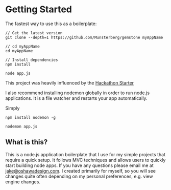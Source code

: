 # Getting Started
The fastest way to use this as a boilerplate:

```
// Get the latest version
git clone --depth=1 https://github.com/Munsterberg/gemstone myAppName

// cd myAppName
cd myAppName

// Install dependencies
npm install

node app.js
```

This project was heavily influenced by the [Hackathon Starter](https://github.com/sahat/hackathon-starter)

I also recommend installing nodemon globally in order to run node.js applications. It is a file watcher and restarts your app automatically.

Simply 

```
npm install nodemon -g

nodemon app.js
```

## What is this?

This is a node.js application boilerplate that I use for my simple projects that require a quick setup. It follows MVC techniques and allows users to quickly start building node apps. If you have any questions please email me at jake@oshawadesign.com. I created primarily for myself, so you will see changes quite often depending on my personal preferences, e.g. view engine changes.